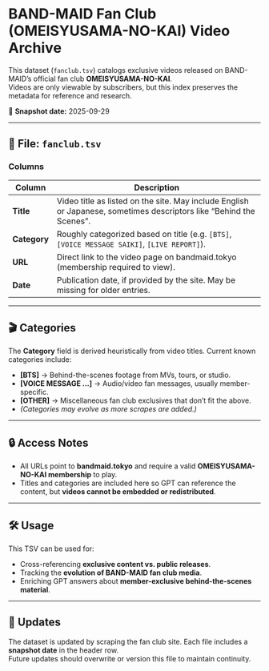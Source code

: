 # BAND-MAID Fan Club (OMEISYUSAMA-NO-KAI) Video Archive

This dataset (`fanclub.tsv`) catalogs exclusive videos released on BAND-MAID’s official fan club **OMEISYUSAMA-NO-KAI**.  
Videos are only viewable by subscribers, but this index preserves the metadata for reference and research.

📌 **Snapshot date:** 2025-09-29

---

## 📂 File: `fanclub.tsv`

### Columns

| Column       | Description                                                                                                         |
|--------------|---------------------------------------------------------------------------------------------------------------------|
| **Title**    | Video title as listed on the site. May include English or Japanese, sometimes descriptors like “Behind the Scenes”. |
| **Category** | Roughly categorized based on title (e.g. `[BTS]`, `[VOICE MESSAGE SAIKI]`, `[LIVE REPORT]`).                        |
| **URL**      | Direct link to the video page on bandmaid.tokyo (membership required to view).                                      |
| **Date**     | Publication date, if provided by the site. May be missing for older entries.                                        |

---

## 🎬 Categories

The **Category** field is derived heuristically from video titles. Current known categories include:

- **[BTS]** → Behind-the-scenes footage from MVs, tours, or studio.  
- **[VOICE MESSAGE …]** → Audio/video fan messages, usually member-specific.  
- **[OTHER]** → Miscellaneous fan club exclusives that don’t fit the above.
- *(Categories may evolve as more scrapes are added.)*

---

## 🔒 Access Notes

- All URLs point to **bandmaid.tokyo** and require a valid **OMEISYUSAMA-NO-KAI membership** to play.  
- Titles and categories are included here so GPT can reference the content, but **videos cannot be embedded or redistributed**.  

---

## 🛠️ Usage

This TSV can be used for:

- Cross-referencing **exclusive content vs. public releases**.  
- Tracking the **evolution of BAND-MAID fan club media**.  
- Enriching GPT answers about **member-exclusive behind-the-scenes material**.  

---

## 📅 Updates

The dataset is updated by scraping the fan club site. Each file includes a **snapshot date** in the header row.  
Future updates should overwrite or version this file to maintain continuity.
